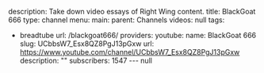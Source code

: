 description: Take down video essays of Right Wing content.
title: BlackGoat 666
type: channel
menu:
  main:
    parent: Channels
videos: null
tags:
- breadtube
url: /blackgoat666/
providers:
  youtube:
    name: BlackGoat 666
    slug: UCbbsW7_Esx8QZ8PgJ13pGxw
    url: https://www.youtube.com/channel/UCbbsW7_Esx8QZ8PgJ13pGxw
    description: ""
    subscribers: 1547
--- null
